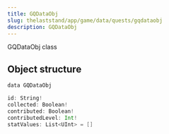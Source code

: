 ```yaml
---
title: GQDataObj
slug: thelaststand/app/game/data/quests/gqdataobj
description: GQDataObj
---
```


GQDataObj class

## Object structure

```scala
data GQDataObj

id: String!
collected: Boolean!
contributed: Boolean!
contributedLevel: Int!
statValues: List<UInt> = []

```
